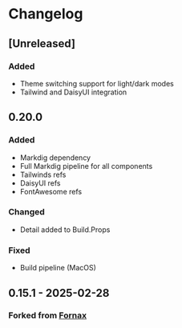 # Changelog

## [Unreleased]

### Added
- Theme switching support for light/dark modes
- Tailwind and DaisyUI integration

## 0.20.0

### Added
- Markdig dependency
- Full Markdig pipeline for all components
- Tailwinds refs
- DaisyUI refs
- FontAwesome refs

### Changed
- Detail added to Build.Props

### Fixed
- Build pipeline (MacOS)

## 0.15.1 - 2025-02-28

### Forked from [Fornax](https://github.com/ionide/Fornax/)